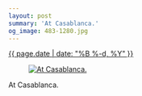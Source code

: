 ```yaml
---
layout: post
summary: 'At Casablanca.'
og_image: 483-1280.jpg
---
```


<div class="post">
 <time>
  <a href="/483">
   {{ page.date | date: "%B %-d, %Y" }}
  </a>
 </time>
 <a href="/483">
  <figure data-taken="4/4/2016">
   <img alt="At Casablanca." sizes="(min-width: 700px) 50vw, calc(100vw - 2rem)" src="{{ site.assets_url }}/483-640.jpg" srcset="{{ site.assets_url }}/483-1280.jpg 1280w, {{ site.assets_url }}/483-960.jpg 960w, {{ site.assets_url }}/483-640.jpg 640w, {{ site.assets_url }}/483-320.jpg 320w"/>
  </figure>
 </a>
 <span>
  At Casablanca.
 </span>
</div>
